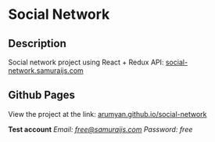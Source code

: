 # Social Network
## Description
Social network project using React + Redux
API: [social-network.samuraijs.com](https://social-network.samuraijs.com/docs)

## Github Pages
View the project at the link: [arumyan.github.io/social-network](https://arumyan.github.io/social-network)

**Test account**
*Email: free@samuraijs.com*
*Password: free*
